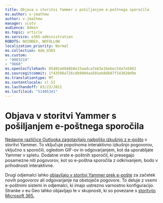 ```yaml
---
title: Objava v storitvi Yammer s pošiljanjem e-poštnega sporočila
ms.author: v-jmathew
author: v-jmathew
manager: scotv
audience: Admin
ms.topic: article
ms.service: o365-administration
ROBOTS: NOINDEX, NOFOLLOW
localization_priority: Normal
ms.collection: Adm_O365
ms.custom:
- "9003219"
- "9668"
ms.openlocfilehash: 05402a6948b8e15aadca7e63e16ebec54a7a5082
ms.sourcegitcommit: 1f43598a726cdb9904aa501eb8db87f143020d9e
ms.translationtype: MT
ms.contentlocale: sl-SI
ms.lasthandoff: 03/23/2021
ms.locfileid: "51405341"
---
```

# <a name="post-to-yammer-by-sending-an-email-message"></a>Objava v storitvi Yammer s pošiljanjem e-poštnega sporočila

[Nedavne različice Outlooka zagotavljajo najboljšo izkušnjo z e-pošto](https://support.microsoft.com/office/work-with-yammer-from-outlook-fd695485-225b-410f-b24a-17f971b46b25) v storitvi Yammer. To vključuje popolnoma interaktivno izkušnjo pogovorov, vključno s sporočili, ogledom GIF-ov in odgovarjanjem, kot da uporabljate Yammer v spletu. Dodatne vrste e-poštnih sporočil, ki presegajo posamezne niti pogovorov, kot so e-poštna sporočila z odkrivanjem, bodo v prihodnosti interaktivne.

Drugi odjemalci lahko [objavljajo v storitvi Yammer prek e-pošte](https://support.microsoft.com/office/new-yammer-post-to-yammer-by-sending-an-email-message-830e6825-56f6-4169-a6b9-1b3ca0cdad4d) za začetek novih pogovorov ali odgovarjanje na obstoječe pogovore. To deluje z vsemi e-poštnimi sistemi in odjemalci, ki imajo ustrezno varnostno konfiguracijo. Stranke v eu Geo lahko objavljajo le v skupnosti, ki so povezane s [storitvijo Microsoft 365.](https://docs.microsoft.com/yammer/manage-yammer-groups/yammer-and-office-365-groups)

